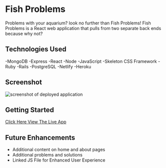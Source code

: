 # Fish Problems

Problems with your aquarium? look no further than Fish Problems! Fish Problems is a React web application that pulls from two separate back ends because why not?

## Technologies Used

-MongoDB
-Express
-React
-Node
-JavaScript
-Skeleton CSS Framework
-Ruby
-Rails
-PostgreSQL
-Netlify
-Heroku

## Screenshot

![screenshot of deployed application](https://bradleymather.com/wp-content/uploads/2022/07/Screen-Shot-2022-07-19-at-7.38.00-PM.png)

## Getting Started

[Click Here View The Live App](https://fishproblems.netlify.app/)

## Future Enhancements
- Additional content on home and about pages
- Additional problems and solutions
- Linked JS File for Enhanced User Experience

